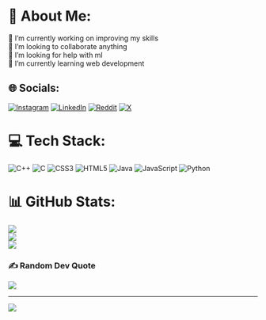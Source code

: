 # 💫 About Me:
🔭 I’m currently working on improving my skills<br>👯 I’m looking to collaborate anything<br>🤝 I’m looking for help with ml<br>🌱 I’m currently learning web development


## 🌐 Socials:
[![Instagram](https://img.shields.io/badge/Instagram-%23E4405F.svg?logo=Instagram&logoColor=white)](https://instagram.com/0.alaric) [![LinkedIn](https://img.shields.io/badge/LinkedIn-%230077B5.svg?logo=linkedin&logoColor=white)](https://linkedin.com/in/aman-kumar-b99916294) [![Reddit](https://img.shields.io/badge/Reddit-%23FF4500.svg?logo=Reddit&logoColor=white)](https://reddit.com/user/0alaric) [![X](https://img.shields.io/badge/X-black.svg?logo=X&logoColor=white)](https://x.com/the_amankumar_) 

# 💻 Tech Stack:
![C++](https://img.shields.io/badge/c++-%2300599C.svg?style=for-the-badge&logo=c%2B%2B&logoColor=white) ![C](https://img.shields.io/badge/c-%2300599C.svg?style=for-the-badge&logo=c&logoColor=white) ![CSS3](https://img.shields.io/badge/css3-%231572B6.svg?style=for-the-badge&logo=css3&logoColor=white) ![HTML5](https://img.shields.io/badge/html5-%23E34F26.svg?style=for-the-badge&logo=html5&logoColor=white) ![Java](https://img.shields.io/badge/java-%23ED8B00.svg?style=for-the-badge&logo=openjdk&logoColor=white) ![JavaScript](https://img.shields.io/badge/javascript-%23323330.svg?style=for-the-badge&logo=javascript&logoColor=%23F7DF1E) ![Python](https://img.shields.io/badge/python-3670A0?style=for-the-badge&logo=python&logoColor=ffdd54)
# 📊 GitHub Stats:
![](https://github-readme-stats.vercel.app/api?username=Amankumar140&theme=dark&hide_border=false&include_all_commits=false&count_private=false)<br/>
![](https://github-readme-streak-stats.herokuapp.com/?user=Amankumar140&theme=dark&hide_border=false)<br/>
![](https://github-readme-stats.vercel.app/api/top-langs/?username=Amankumar140&theme=dark&hide_border=false&include_all_commits=false&count_private=false&layout=compact)

### ✍️ Random Dev Quote
![](https://quotes-github-readme.vercel.app/api?type=horizontal&theme=radical)

---
[![](https://visitcount.itsvg.in/api?id=Amankumar140&icon=0&color=0)](https://visitcount.itsvg.in)

<!-- Proudly created with GPRM ( https://gprm.itsvg.in ) -->
